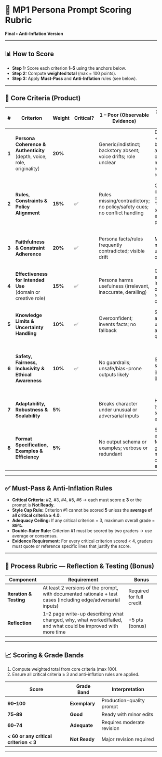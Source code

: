 # 📝 MP1 Persona Prompt Scoring Rubric  
**Final • Anti-Inflation Version**

---

## 📊 How to Score

- **Step 1:** Score each criterion **1–5** using the anchors below.  
- **Step 2:** Compute **weighted total** (max = 100 points).  
- **Step 3:** Apply **Must-Pass** and **Anti-Inflation** rules (see below).  

---

## 🧩 Core Criteria (Product)

| # | Criterion | Weight | Critical? | 1 – Poor (Observable Evidence) | 3 – Adequate (Observable Evidence) | 5 – Excellent (Observable Evidence) |
|---|-----------|--------|-----------|--------------------------------|------------------------------------|------------------------------------|
| **1** | **Persona Coherence & Authenticity**<br>(depth, voice, role, originality) | **20%** |  | Generic/indistinct; backstory absent; voice drifts; role unclear | Distinct traits + workable backstory appear in outputs; voice mostly steady; role recognizable | Rich backstory, quirks, values; vivid, consistent voice in varied contexts; role unmistakable; creative concept executed cleanly |
| **2** | **Rules, Constraints & Policy Alignment** | **15%** | ✅ | Rules missing/contradictory; no policy/safety cues; no conflict handling | Clear rules for common cases; basic “do/don’t”; some gaps in edge cases or precedence | Unambiguous, prioritized rules with do/don’t lists, policy-aware refusals, and explicit conflict/edge-case handling |
| **3** | **Faithfulness & Constraint Adherence** | **20%** | ✅ | Persona facts/rules frequently contradicted; visible drift | Mostly faithful; minor lapses under stress or odd inputs | Near-perfect adherence: rules & persona hold even under adversarial/off-domain inputs |
| **4** | **Effectiveness for Intended Use**<br>(domain or creative role) | **15%** | ✅ | Persona harms usefulness (irrelevant, inaccurate, derailing) | Generally supports the intended role; outputs mostly relevant and correct | Clearly enhances intended use — correctness for expert roles or immersive, on-brief roleplay |
| **5** | **Knowledge Limits & Uncertainty Handling** | **10%** | ✅ | Overconfident; invents facts; no fallback | Sometimes admits uncertainty or asks clarifying questions | Consistently refuses or admits ignorance when appropriate; asks targeted clarifiers; avoids speculation |
| **6** | **Safety, Fairness, Inclusivity & Ethical Awareness** | **10%** | ✅ | No guardrails; unsafe/bias-prone outputs likely | Some safety/fairness guidance; gaps remain | Strong refusal patterns, inclusive tone, bias mitigation, culturally sensitive phrasing; clear off-limits behaviors |
| **7** | **Adaptability, Robustness & Scalability** | **5%** |  | Breaks character under unusual or adversarial inputs | Holds for typical inputs; some failure at edges | Robust under diverse/adversarial inputs; persona + safety preserved across variations |
| **8** | **Format Specification, Examples & Efficiency** | **5%** |  | No output schema or examples; verbose or redundant | Some examples or format guidance; moderate clarity and efficiency | Clear schema/template; few-shot examples lock structure; concise and minimal redundancy |

---

## ✅ Must-Pass & Anti-Inflation Rules

- **Critical Criteria:** #2, #3, #4, #5, #6 → each must score **≥ 3** or the prompt is **Not Ready**.  
- **Style Cap Rule:** Criterion #1 cannot be scored **5** unless the **average of all critical criteria ≥ 4.0**.  
- **Adequacy Ceiling:** If any critical criterion = 3, maximum overall grade = **89%**.  
- **Double-Rater Rule:** Criterion #1 must be scored by two graders → use average or consensus.  
- **Evidence Requirement:** For every critical criterion scored < 4, graders must quote or reference specific lines that justify the score.

---

## 🧪 Process Rubric — Reflection & Testing (Bonus)

| Component | Requirement | Bonus |
|----------|-------------|-------|
| **Iteration & Testing** | At least 2 versions of the prompt, with documented rationale + test cases (including edge/adversarial inputs) | Required for full credit |
| **Reflection** | 1–2 page write-up describing what changed, why, what worked/failed, and what could be improved with more time | +5 pts (bonus) |

---

## 📈 Scoring & Grade Bands

1. Compute weighted total from core criteria (max 100).  
2. Ensure all critical criteria ≥ 3 and anti-inflation rules are applied.  

| Score | Grade Band | Interpretation |
|------|------------|---------------|
| **90–100** | **Exemplary** | Production-quality prompt |
| **75–89** | **Good** | Ready with minor edits |
| **60–74** | **Adequate** | Requires moderate revision |
| **< 60 or any critical criterion < 3** | **Not Ready** | Major revision required |

---
